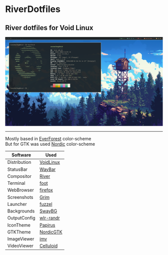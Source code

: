 # RiverDotfiles
## River dotfiles for Void Linux

![very cool image](screenshots/1734388607_grim.png)

---

Mostly based in [EverForest](https://github.com/sainnhe/everforest) color-scheme<br>
But for GTK was used [Nordic](https://github.com/EliverLara/Nordic) color-scheme<br>

| Software | Used |
| -------- | ---- |
| Distribution | [VoidLinux](https://voidlinux.org/) |
| StatusBar | [WayBar](https://github.com/Alexays/Waybar) |
| Compositor | [River](https://codeberg.org/river/river) |
| Terminal | [foot](https://codeberg.org/dnkl/foot) |
| WebBrowser | [firefox](https://www.mozilla.org/en-US/) |
| Screenshots | [Grim](https://sr.ht/~emersion/grim/) |
| Launcher | [fuzzel](https://codeberg.org/dnkl/fuzzel) |
| Backgrounds | [SwayBG](https://github.com/swaywm/swaybg) |
| OutputConfig | [wlr-randr](https://sr.ht/~emersion/wlr-randr/) |
| IconTheme | [Papirus](https://github.com/PapirusDevelopmentTeam/papirus-icon-theme) |
| GTKTheme | [NordicGTK](https://github.com/EliverLara/Nordic) |
| ImageViewer | [imv](https://sr.ht/~exec64/imv/) |
| VideoViewer | [Celluloid](https://celluloid-player.github.io/) |
